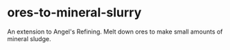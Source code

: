 # ores-to-mineral-slurry
An extension to Angel's Refining. Melt down ores to make small amounts of mineral sludge.
